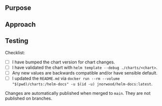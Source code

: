 ## Purpose

## Approach

## Testing

Checklist:

* [ ] I have bumped the chart version for chart changes.
* [ ] I have validated the chart with `helm template --debug ./charts/<chart>`.
* [ ] Any new values are backwards compatible and/or have sensible default.
* [ ] I updated the `README.md` via `docker run --rm --volume "$(pwd)/charts:/helm-docs" -u $(id -u) jnorwood/helm-docs:latest`.

Changes are automatically published when merged to `main`. They are not published on branches.
